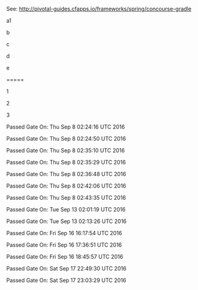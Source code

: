 See: http://pivotal-guides.cfapps.io/frameworks/spring/concourse-gradle

a1

b

c

d

e

=====

1

2

3


Passed Gate On: Thu Sep  8 02:24:16 UTC 2016

Passed Gate On: Thu Sep  8 02:24:50 UTC 2016

Passed Gate On: Thu Sep  8 02:35:10 UTC 2016

Passed Gate On: Thu Sep  8 02:35:29 UTC 2016

Passed Gate On: Thu Sep  8 02:36:48 UTC 2016

Passed Gate On: Thu Sep  8 02:42:06 UTC 2016

Passed Gate On: Thu Sep  8 02:43:35 UTC 2016

Passed Gate On: Tue Sep 13 02:01:19 UTC 2016

Passed Gate On: Tue Sep 13 02:13:26 UTC 2016

Passed Gate On: Fri Sep 16 16:17:54 UTC 2016

Passed Gate On: Fri Sep 16 17:36:51 UTC 2016

Passed Gate On: Fri Sep 16 18:45:57 UTC 2016

Passed Gate On: Sat Sep 17 22:49:30 UTC 2016

Passed Gate On: Sat Sep 17 23:03:29 UTC 2016


